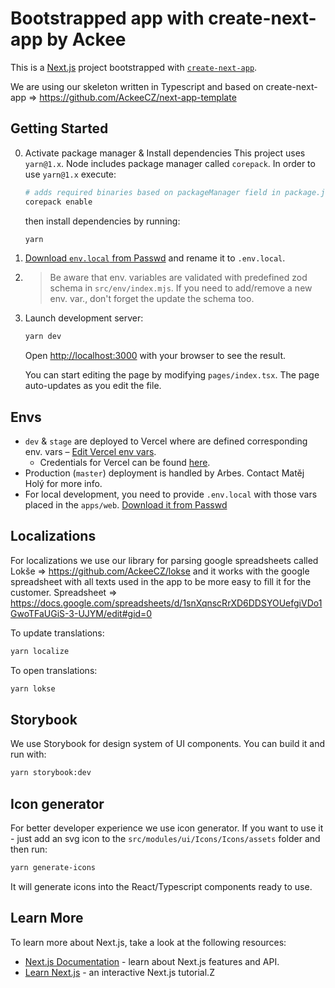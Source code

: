 # Bootstrapped app with create-next-app by Ackee

This is a [Next.js](https://nextjs.org/) project bootstrapped with [`create-next-app`](https://github.com/vercel/next.js/tree/canary/packages/create-next-app).

We are using our skeleton written in Typescript and based on create-next-app => https://github.com/AckeeCZ/next-app-template

## Getting Started

0. Activate package manager & Install dependencies
   This project uses `yarn@1.x`. Node includes package manager called `corepack`. In order to use `yarn@1.x` execute:

    ```sh
    # adds required binaries based on packageManager field in package.json
    corepack enable
    ```

    then install dependencies by running:

    ```sh
    yarn
    ```

1. [Download `env.local` from Passwd](https://ackee.passwd.team/secrets/23LeUdfz8TU7h2LklOcR) and rename it to `.env.local`.
2. > Be aware that env. variables are validated with predefined zod schema in `src/env/index.mjs`.
   > If you need to add/remove a new env. var., don't forget the update the schema too.

3. Launch development server:

    ```sh
    yarn dev
    ```

    Open [http://localhost:3000](http://localhost:3000) with your browser to see the result.

    You can start editing the page by modifying `pages/index.tsx`. The page auto-updates as you edit the file.

## Envs

-   `dev` & `stage` are deployed to Vercel where are defined corresponding env. vars – [Edit Vercel env vars](https://vercel.com/frontend-ackeecz/efactoring/settings/environment-variables).
    -   Credentials for Vercel can be found [here](https://ackee.passwd.team/secrets/ndFdjQT50bIsLFintjlU).
-   Production (`master`) deployment is handled by Arbes. Contact Matěj Holý for more info.
-   For local development, you need to provide `.env.local` with those vars placed in the `apps/web`. [Download it from Passwd](https://ackee.passwd.team/secrets/23LeUdfz8TU7h2LklOcR)

## Localizations

For localizations we use our library for parsing google spreadsheets called Lokše => https://github.com/AckeeCZ/lokse and it works with the google spreadsheet with all texts used in the app to be more easy to fill it for the customer.
Spreadsheet => https://docs.google.com/spreadsheets/d/1snXqnscRrXD6DDSYOUefgiVDo1GwoTFaUGiS-3-UJYM/edit#gid=0

To update translations:

```bash
yarn localize
```

To open translations:

```sh
yarn lokse
```

## Storybook

We use Storybook for design system of UI components. You can build it and run with:

```bash
yarn storybook:dev
```

## Icon generator

For better developer experience we use icon generator. If you want to use it - just add an svg icon to the `src/modules/ui/Icons/Icons/assets` folder and then run:

```bash
yarn generate-icons
```

It will generate icons into the React/Typescript components ready to use.

## Learn More

To learn more about Next.js, take a look at the following resources:

-   [Next.js Documentation](https://nextjs.org/docs) - learn about Next.js features and API.
-   [Learn Next.js](https://nextjs.org/learn) - an interactive Next.js tutorial.Z
